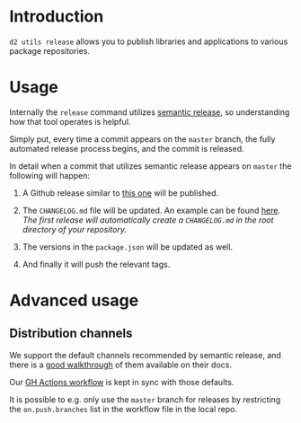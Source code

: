 # Introduction

`d2 utils release` allows you to publish libraries and applications to
various package repositories.

# Usage

Internally the `release` command utilizes [semantic
release](https://github.com/semantic-release/semantic-release), so
understanding how that tool operates is helpful.

Simply put, every time a commit appears on the `master` branch, the
fully automated release process begins, and the commit is released.

In detail when a commit that utilizes semantic release appears on `master` the following will happen:

1. A Github release similar to [this one](https://github.com/dhis2/usage-analytics-app/releases)
   will be published.

2. The `CHANGELOG.md` file will be updated. An example can be found
   [here](https://github.com/dhis2/usage-analytics-app/blob/master/CHANGELOG.md).
   _The first release will automatically create a `CHANGELOG.md` in the root directory of your repository._

3. The versions in the `package.json` will be updated as well.

4. And finally it will push the relevant tags.

# Advanced usage

## Distribution channels

We support the default channels recommended by semantic release, and
there is a [good
walkthrough](https://github.com/semantic-release/semantic-release/blob/master/docs/recipes/distribution-channels.md)
of them available on their docs.

Our [GH Actions
workflow](https://github.com/dhis2/workflows/blob/master/ci/node-publish.yml#L5)
is kept in sync with those defaults.

It is possible to e.g. only use the `master` branch for releases by
restricting the `on.push.branches` list in the workflow file in the
local repo.
